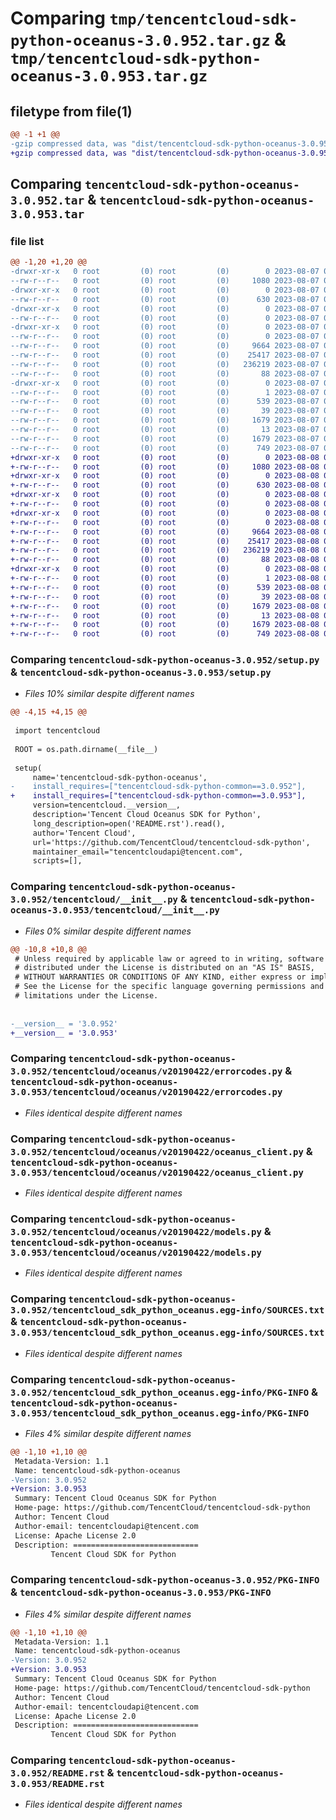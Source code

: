 # Comparing `tmp/tencentcloud-sdk-python-oceanus-3.0.952.tar.gz` & `tmp/tencentcloud-sdk-python-oceanus-3.0.953.tar.gz`

## filetype from file(1)

```diff
@@ -1 +1 @@
-gzip compressed data, was "dist/tencentcloud-sdk-python-oceanus-3.0.952.tar", last modified: Mon Aug  7 08:59:03 2023, max compression
+gzip compressed data, was "dist/tencentcloud-sdk-python-oceanus-3.0.953.tar", last modified: Tue Aug  8 00:29:36 2023, max compression
```

## Comparing `tencentcloud-sdk-python-oceanus-3.0.952.tar` & `tencentcloud-sdk-python-oceanus-3.0.953.tar`

### file list

```diff
@@ -1,20 +1,20 @@
-drwxr-xr-x   0 root         (0) root         (0)        0 2023-08-07 08:59:03.000000 tencentcloud-sdk-python-oceanus-3.0.952/
--rw-r--r--   0 root         (0) root         (0)     1080 2023-08-07 08:59:03.000000 tencentcloud-sdk-python-oceanus-3.0.952/setup.py
-drwxr-xr-x   0 root         (0) root         (0)        0 2023-08-07 08:59:03.000000 tencentcloud-sdk-python-oceanus-3.0.952/tencentcloud/
--rw-r--r--   0 root         (0) root         (0)      630 2023-08-07 08:59:03.000000 tencentcloud-sdk-python-oceanus-3.0.952/tencentcloud/__init__.py
-drwxr-xr-x   0 root         (0) root         (0)        0 2023-08-07 08:59:03.000000 tencentcloud-sdk-python-oceanus-3.0.952/tencentcloud/oceanus/
--rw-r--r--   0 root         (0) root         (0)        0 2023-08-07 08:59:03.000000 tencentcloud-sdk-python-oceanus-3.0.952/tencentcloud/oceanus/__init__.py
-drwxr-xr-x   0 root         (0) root         (0)        0 2023-08-07 08:59:03.000000 tencentcloud-sdk-python-oceanus-3.0.952/tencentcloud/oceanus/v20190422/
--rw-r--r--   0 root         (0) root         (0)        0 2023-08-07 08:59:03.000000 tencentcloud-sdk-python-oceanus-3.0.952/tencentcloud/oceanus/v20190422/__init__.py
--rw-r--r--   0 root         (0) root         (0)     9664 2023-08-07 08:59:03.000000 tencentcloud-sdk-python-oceanus-3.0.952/tencentcloud/oceanus/v20190422/errorcodes.py
--rw-r--r--   0 root         (0) root         (0)    25417 2023-08-07 08:59:03.000000 tencentcloud-sdk-python-oceanus-3.0.952/tencentcloud/oceanus/v20190422/oceanus_client.py
--rw-r--r--   0 root         (0) root         (0)   236219 2023-08-07 08:59:03.000000 tencentcloud-sdk-python-oceanus-3.0.952/tencentcloud/oceanus/v20190422/models.py
--rw-r--r--   0 root         (0) root         (0)       88 2023-08-07 08:59:03.000000 tencentcloud-sdk-python-oceanus-3.0.952/setup.cfg
-drwxr-xr-x   0 root         (0) root         (0)        0 2023-08-07 08:59:03.000000 tencentcloud-sdk-python-oceanus-3.0.952/tencentcloud_sdk_python_oceanus.egg-info/
--rw-r--r--   0 root         (0) root         (0)        1 2023-08-07 08:59:03.000000 tencentcloud-sdk-python-oceanus-3.0.952/tencentcloud_sdk_python_oceanus.egg-info/dependency_links.txt
--rw-r--r--   0 root         (0) root         (0)      539 2023-08-07 08:59:03.000000 tencentcloud-sdk-python-oceanus-3.0.952/tencentcloud_sdk_python_oceanus.egg-info/SOURCES.txt
--rw-r--r--   0 root         (0) root         (0)       39 2023-08-07 08:59:03.000000 tencentcloud-sdk-python-oceanus-3.0.952/tencentcloud_sdk_python_oceanus.egg-info/requires.txt
--rw-r--r--   0 root         (0) root         (0)     1679 2023-08-07 08:59:03.000000 tencentcloud-sdk-python-oceanus-3.0.952/tencentcloud_sdk_python_oceanus.egg-info/PKG-INFO
--rw-r--r--   0 root         (0) root         (0)       13 2023-08-07 08:59:03.000000 tencentcloud-sdk-python-oceanus-3.0.952/tencentcloud_sdk_python_oceanus.egg-info/top_level.txt
--rw-r--r--   0 root         (0) root         (0)     1679 2023-08-07 08:59:03.000000 tencentcloud-sdk-python-oceanus-3.0.952/PKG-INFO
--rw-r--r--   0 root         (0) root         (0)      749 2023-08-07 08:59:03.000000 tencentcloud-sdk-python-oceanus-3.0.952/README.rst
+drwxr-xr-x   0 root         (0) root         (0)        0 2023-08-08 00:29:36.000000 tencentcloud-sdk-python-oceanus-3.0.953/
+-rw-r--r--   0 root         (0) root         (0)     1080 2023-08-08 00:29:36.000000 tencentcloud-sdk-python-oceanus-3.0.953/setup.py
+drwxr-xr-x   0 root         (0) root         (0)        0 2023-08-08 00:29:36.000000 tencentcloud-sdk-python-oceanus-3.0.953/tencentcloud/
+-rw-r--r--   0 root         (0) root         (0)      630 2023-08-08 00:29:36.000000 tencentcloud-sdk-python-oceanus-3.0.953/tencentcloud/__init__.py
+drwxr-xr-x   0 root         (0) root         (0)        0 2023-08-08 00:29:36.000000 tencentcloud-sdk-python-oceanus-3.0.953/tencentcloud/oceanus/
+-rw-r--r--   0 root         (0) root         (0)        0 2023-08-08 00:29:36.000000 tencentcloud-sdk-python-oceanus-3.0.953/tencentcloud/oceanus/__init__.py
+drwxr-xr-x   0 root         (0) root         (0)        0 2023-08-08 00:29:36.000000 tencentcloud-sdk-python-oceanus-3.0.953/tencentcloud/oceanus/v20190422/
+-rw-r--r--   0 root         (0) root         (0)        0 2023-08-08 00:29:36.000000 tencentcloud-sdk-python-oceanus-3.0.953/tencentcloud/oceanus/v20190422/__init__.py
+-rw-r--r--   0 root         (0) root         (0)     9664 2023-08-08 00:29:36.000000 tencentcloud-sdk-python-oceanus-3.0.953/tencentcloud/oceanus/v20190422/errorcodes.py
+-rw-r--r--   0 root         (0) root         (0)    25417 2023-08-08 00:29:36.000000 tencentcloud-sdk-python-oceanus-3.0.953/tencentcloud/oceanus/v20190422/oceanus_client.py
+-rw-r--r--   0 root         (0) root         (0)   236219 2023-08-08 00:29:36.000000 tencentcloud-sdk-python-oceanus-3.0.953/tencentcloud/oceanus/v20190422/models.py
+-rw-r--r--   0 root         (0) root         (0)       88 2023-08-08 00:29:36.000000 tencentcloud-sdk-python-oceanus-3.0.953/setup.cfg
+drwxr-xr-x   0 root         (0) root         (0)        0 2023-08-08 00:29:36.000000 tencentcloud-sdk-python-oceanus-3.0.953/tencentcloud_sdk_python_oceanus.egg-info/
+-rw-r--r--   0 root         (0) root         (0)        1 2023-08-08 00:29:36.000000 tencentcloud-sdk-python-oceanus-3.0.953/tencentcloud_sdk_python_oceanus.egg-info/dependency_links.txt
+-rw-r--r--   0 root         (0) root         (0)      539 2023-08-08 00:29:36.000000 tencentcloud-sdk-python-oceanus-3.0.953/tencentcloud_sdk_python_oceanus.egg-info/SOURCES.txt
+-rw-r--r--   0 root         (0) root         (0)       39 2023-08-08 00:29:36.000000 tencentcloud-sdk-python-oceanus-3.0.953/tencentcloud_sdk_python_oceanus.egg-info/requires.txt
+-rw-r--r--   0 root         (0) root         (0)     1679 2023-08-08 00:29:36.000000 tencentcloud-sdk-python-oceanus-3.0.953/tencentcloud_sdk_python_oceanus.egg-info/PKG-INFO
+-rw-r--r--   0 root         (0) root         (0)       13 2023-08-08 00:29:36.000000 tencentcloud-sdk-python-oceanus-3.0.953/tencentcloud_sdk_python_oceanus.egg-info/top_level.txt
+-rw-r--r--   0 root         (0) root         (0)     1679 2023-08-08 00:29:36.000000 tencentcloud-sdk-python-oceanus-3.0.953/PKG-INFO
+-rw-r--r--   0 root         (0) root         (0)      749 2023-08-08 00:29:36.000000 tencentcloud-sdk-python-oceanus-3.0.953/README.rst
```

### Comparing `tencentcloud-sdk-python-oceanus-3.0.952/setup.py` & `tencentcloud-sdk-python-oceanus-3.0.953/setup.py`

 * *Files 10% similar despite different names*

```diff
@@ -4,15 +4,15 @@
 
 import tencentcloud
 
 ROOT = os.path.dirname(__file__)
 
 setup(
     name='tencentcloud-sdk-python-oceanus',
-    install_requires=["tencentcloud-sdk-python-common==3.0.952"],
+    install_requires=["tencentcloud-sdk-python-common==3.0.953"],
     version=tencentcloud.__version__,
     description='Tencent Cloud Oceanus SDK for Python',
     long_description=open('README.rst').read(),
     author='Tencent Cloud',
     url='https://github.com/TencentCloud/tencentcloud-sdk-python',
     maintainer_email="tencentcloudapi@tencent.com",
     scripts=[],
```

### Comparing `tencentcloud-sdk-python-oceanus-3.0.952/tencentcloud/__init__.py` & `tencentcloud-sdk-python-oceanus-3.0.953/tencentcloud/__init__.py`

 * *Files 0% similar despite different names*

```diff
@@ -10,8 +10,8 @@
 # Unless required by applicable law or agreed to in writing, software
 # distributed under the License is distributed on an "AS IS" BASIS,
 # WITHOUT WARRANTIES OR CONDITIONS OF ANY KIND, either express or implied.
 # See the License for the specific language governing permissions and
 # limitations under the License.
 
 
-__version__ = '3.0.952'
+__version__ = '3.0.953'
```

### Comparing `tencentcloud-sdk-python-oceanus-3.0.952/tencentcloud/oceanus/v20190422/errorcodes.py` & `tencentcloud-sdk-python-oceanus-3.0.953/tencentcloud/oceanus/v20190422/errorcodes.py`

 * *Files identical despite different names*

### Comparing `tencentcloud-sdk-python-oceanus-3.0.952/tencentcloud/oceanus/v20190422/oceanus_client.py` & `tencentcloud-sdk-python-oceanus-3.0.953/tencentcloud/oceanus/v20190422/oceanus_client.py`

 * *Files identical despite different names*

### Comparing `tencentcloud-sdk-python-oceanus-3.0.952/tencentcloud/oceanus/v20190422/models.py` & `tencentcloud-sdk-python-oceanus-3.0.953/tencentcloud/oceanus/v20190422/models.py`

 * *Files identical despite different names*

### Comparing `tencentcloud-sdk-python-oceanus-3.0.952/tencentcloud_sdk_python_oceanus.egg-info/SOURCES.txt` & `tencentcloud-sdk-python-oceanus-3.0.953/tencentcloud_sdk_python_oceanus.egg-info/SOURCES.txt`

 * *Files identical despite different names*

### Comparing `tencentcloud-sdk-python-oceanus-3.0.952/tencentcloud_sdk_python_oceanus.egg-info/PKG-INFO` & `tencentcloud-sdk-python-oceanus-3.0.953/tencentcloud_sdk_python_oceanus.egg-info/PKG-INFO`

 * *Files 4% similar despite different names*

```diff
@@ -1,10 +1,10 @@
 Metadata-Version: 1.1
 Name: tencentcloud-sdk-python-oceanus
-Version: 3.0.952
+Version: 3.0.953
 Summary: Tencent Cloud Oceanus SDK for Python
 Home-page: https://github.com/TencentCloud/tencentcloud-sdk-python
 Author: Tencent Cloud
 Author-email: tencentcloudapi@tencent.com
 License: Apache License 2.0
 Description: ============================
         Tencent Cloud SDK for Python
```

### Comparing `tencentcloud-sdk-python-oceanus-3.0.952/PKG-INFO` & `tencentcloud-sdk-python-oceanus-3.0.953/PKG-INFO`

 * *Files 4% similar despite different names*

```diff
@@ -1,10 +1,10 @@
 Metadata-Version: 1.1
 Name: tencentcloud-sdk-python-oceanus
-Version: 3.0.952
+Version: 3.0.953
 Summary: Tencent Cloud Oceanus SDK for Python
 Home-page: https://github.com/TencentCloud/tencentcloud-sdk-python
 Author: Tencent Cloud
 Author-email: tencentcloudapi@tencent.com
 License: Apache License 2.0
 Description: ============================
         Tencent Cloud SDK for Python
```

### Comparing `tencentcloud-sdk-python-oceanus-3.0.952/README.rst` & `tencentcloud-sdk-python-oceanus-3.0.953/README.rst`

 * *Files identical despite different names*

